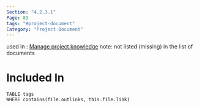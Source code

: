 ```yaml
---
Section: "4.2.3.1"
Page: 89
tags: "#project-document"
Category: "Project Document"
---
```

used in : [Manage project knowledge](Manage%20project%20knowledge.md)
note: not listed (missing) in the list of documents

# Included In
```dataview
TABLE tags
WHERE contains(file.outlinks, this.file.link)
```
